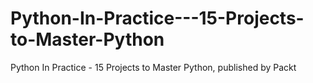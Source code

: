 


# Python-In-Practice---15-Projects-to-Master-Python
Python In Practice - 15 Projects to Master Python, published by Packt
